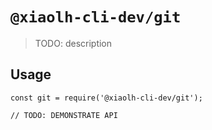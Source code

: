 # `@xiaolh-cli-dev/git`

> TODO: description

## Usage

```
const git = require('@xiaolh-cli-dev/git');

// TODO: DEMONSTRATE API
```
